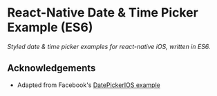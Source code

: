 # React-Native Date & Time Picker Example (ES6) #
*Styled date &amp; time picker examples for react-native iOS, written in ES6.*

## Acknowledgements ##
* Adapted from Facebook's [DatePickerIOS example](https://facebook.github.io/react-native/docs/datepickerios.html)
